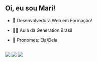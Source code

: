 ## Oi, eu sou Mari!

- 🌱 Desenvolvedora Web em Formação!
- 👩‍🎓 Aula da Generation Brasil
- 👾 Pronomes: Ela/Dela

  ##
 
<div> 
  <a href="https://instagram.com/marianatheml" target="_blank"><img src="https://img.shields.io/badge/Instagram-E4405F?style=for-the-badge&logo=instagram&logoColor=white" target="_blank"></a>
  <a href = "mailto:marianatheml@gmail.com"><img src="https://img.shields.io/badge/-Gmail-%23333?style=for-the-badge&logo=gmail&logoColor=white" target="_blank"></a>
  <a href="https://www.linkedin.com/in/marianatheml" target="_blank"><img src="https://img.shields.io/badge/-LinkedIn-%230077B5?style=for-the-badge&logo=linkedin&logoColor=white" target="_blank"></a> 
  
</div>
